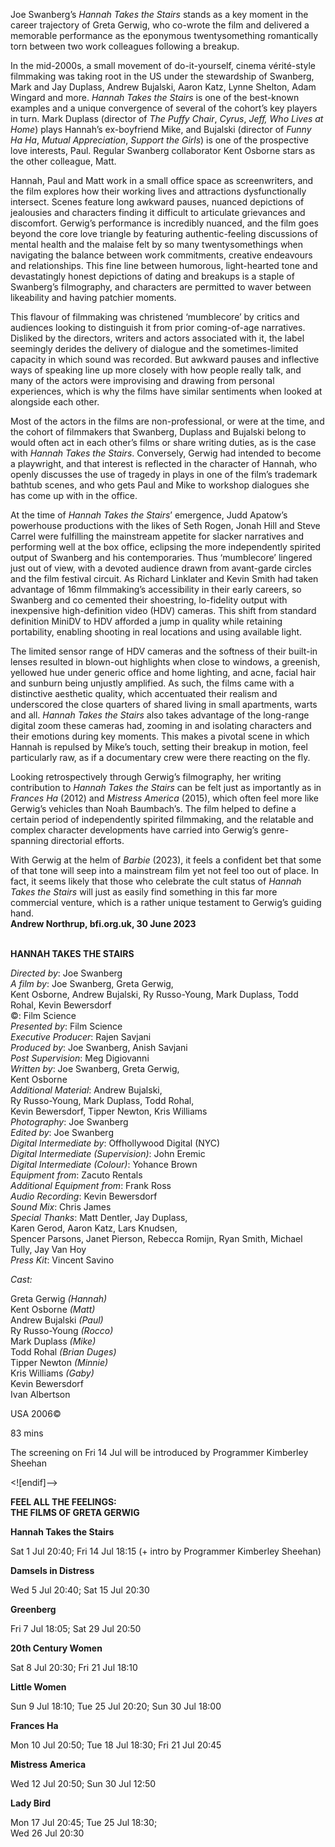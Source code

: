 
Joe Swanberg’s _Hannah Takes the Stairs_ stands as a key moment in the career trajectory of Greta Gerwig, who co-wrote the film and delivered a memorable performance as the eponymous twentysomething romantically torn between two work colleagues following a breakup.

In the mid-2000s, a small movement of do-it-yourself, cinema vérité-style filmmaking was taking root in the US under the stewardship of Swanberg, Mark and Jay Duplass, Andrew Bujalski, Aaron Katz, Lynne Shelton, Adam Wingard and more. _Hannah Takes the Stairs_ is one of the best-known examples and a unique convergence of several of the cohort’s key players in turn. Mark Duplass (director of _The Puffy Chair_, _Cyrus_, _Jeff, Who Lives at Home_) plays Hannah’s ex-boyfriend Mike, and Bujalski (director of _Funny Ha Ha_, _Mutual Appreciation_, _Support the Girls_) is one of the prospective love interests, Paul. Regular Swanberg collaborator Kent Osborne stars as the other colleague, Matt.

Hannah, Paul and Matt work in a small office space as screenwriters, and the film explores how their working lives and attractions dysfunctionally intersect. Scenes feature long awkward pauses, nuanced depictions of jealousies and characters finding it difficult to articulate grievances and discomfort. Gerwig’s performance is incredibly nuanced, and the film goes beyond the core love triangle by featuring authentic-feeling discussions of mental health and the malaise felt by so many twentysomethings when navigating the balance between work commitments, creative endeavours and relationships. This fine line between humorous, light-hearted tone and devastatingly honest depictions of dating and breakups is a staple of Swanberg’s filmography, and characters are permitted to waver between likeability and having patchier moments.

This flavour of filmmaking was christened ‘mumblecore’ by critics and audiences looking to distinguish it from prior coming-of-age narratives. Disliked by the directors, writers and actors associated with it, the label seemingly derides the delivery of dialogue and the sometimes-limited capacity in which sound was recorded. But awkward pauses and inflective ways of speaking line up more closely with how people really talk, and many of the actors were improvising and drawing from personal experiences, which is why the films have similar sentiments when looked at alongside each other.

Most of the actors in the films are non-professional, or were at the time, and the cohort of filmmakers that Swanberg, Duplass and Bujalski belong to would often act in each other’s films or share writing duties, as is the case with _Hannah Takes the Stairs_. Conversely, Gerwig had intended to become a playwright, and that interest is reflected in the character of Hannah, who openly discusses the use of tragedy in plays in one of the film’s trademark bathtub scenes, and who gets Paul and Mike to workshop dialogues she has come up with in the office.

At the time of _Hannah Takes the Stairs_’ emergence, Judd Apatow’s powerhouse productions with the likes of Seth Rogen, Jonah Hill and Steve Carrel were fulfilling the mainstream appetite for slacker narratives and performing well at the box office, eclipsing the more independently spirited output of Swanberg and his contemporaries. Thus ‘mumblecore’ lingered just out of view, with a devoted audience drawn from avant-garde circles and the film festival circuit. As Richard Linklater and Kevin Smith had taken advantage of 16mm filmmaking’s accessibility in their early careers, so Swanberg and co cemented their shoestring, lo-fidelity output with inexpensive high-definition video (HDV) cameras. This shift from standard definition MiniDV to HDV afforded a jump in quality while retaining portability, enabling shooting in real locations and using available light.

The limited sensor range of HDV cameras and the softness of their built-in lenses resulted in blown-out highlights when close to windows, a greenish, yellowed hue under generic office and home lighting, and acne, facial hair and sunburn being unjustly amplified. As such, the films came with a distinctive aesthetic quality, which accentuated their realism and underscored the close quarters of shared living in small apartments, warts and all. _Hannah Takes the Stairs_ also takes advantage of the long-range digital zoom these cameras had, zooming in and isolating characters and their emotions during key moments. This makes a pivotal scene in which Hannah is repulsed by Mike’s touch, setting their breakup in motion, feel particularly raw, as if a documentary crew were there reacting on the fly.

Looking retrospectively through Gerwig’s filmography, her writing contribution to _Hannah Takes the Stairs_ can be felt just as importantly as in _Frances Ha_ (2012) and _Mistress America_ (2015), which often feel more like Gerwig’s vehicles than Noah Baumbach’s. The film helped to define a certain period of independently spirited filmmaking, and the relatable and complex character developments have carried into Gerwig’s genre-spanning directorial efforts.

With Gerwig at the helm of _Barbie_ (2023), it feels a confident bet that some of that tone will seep into a mainstream film yet not feel too out of place. In fact, it seems likely that those who celebrate the cult status of _Hannah Takes the Stairs_ will just as easily find something in this far more commercial venture, which is a rather unique testament to Gerwig’s guiding hand.  
**Andrew Northrup, bfi.org.uk, 30 June 2023**
<br><br>

**HANNAH TAKES THE STAIRS**

_Directed by_: Joe Swanberg  
_A film by_: Joe Swanberg, Greta Gerwig,  
Kent Osborne, Andrew Bujalski, Ry Russo-Young, Mark Duplass, Todd Rohal, Kevin Bewersdorf  
©: Film Science  
_Presented by_: Film Science  
_Executive Producer_: Rajen Savjani  
_Produced by_: Joe Swanberg, Anish Savjani  
_Post Supervision_: Meg Digiovanni  
_Written by_: Joe Swanberg, Greta Gerwig,  
Kent Osborne  
_Additional Material_: Andrew Bujalski,  
Ry Russo-Young, Mark Duplass, Todd Rohal,  
Kevin Bewersdorf, Tipper Newton, Kris Williams  
_Photography_: Joe Swanberg  
_Edited by_: Joe Swanberg  
_Digital Intermediate by_: Offhollywood Digital (NYC)  
_Digital Intermediate (Supervision)_: John Eremic  
_Digital Intermediate (Colour)_: Yohance Brown  
_Equipment from_: Zacuto Rentals  
_Additional Equipment from_: Frank Ross  
_Audio Recording_: Kevin Bewersdorf  
_Sound Mix_: Chris James  
_Special Thanks_: Matt Dentler, Jay Duplass,  
Karen Gerod, Aaron Katz, Lars Knudsen,  
Spencer Parsons, Janet Pierson, Rebecca Romijn, Ryan Smith, Michael Tully, Jay Van Hoy  
_Press Kit_: Vincent Savino

_Cast:_

Greta Gerwig _(Hannah)_  
Kent Osborne _(Matt)_  
Andrew Bujalski _(Paul)_  
Ry Russo-Young _(Rocco)_  
Mark Duplass _(Mike)_  
Todd Rohal _(Brian Duges)_  
Tipper Newton _(Minnie)_  
Kris Williams _(Gaby)_  
Kevin Bewersdorf  
Ivan Albertson

USA 2006©

83 mins

The screening on Fri 14 Jul will be introduced by Programmer Kimberley Sheehan

<![endif]-->

**FEEL ALL THE FEELINGS:  
THE FILMS OF GRETA GERWIG**

**Hannah Takes the Stairs**

Sat 1 Jul 20:40; Fri 14 Jul 18:15 (+ intro by Programmer Kimberley Sheehan)

**Damsels in Distress**

Wed 5 Jul 20:40; Sat 15 Jul 20:30

**Greenberg**

Fri 7 Jul 18:05; Sat 29 Jul 20:50

**20th Century Women**

Sat 8 Jul 20:30; Fri 21 Jul 18:10

**Little Women**

Sun 9 Jul 18:10; Tue 25 Jul 20:20; Sun 30 Jul 18:00

**Frances Ha**

Mon 10 Jul 20:50; Tue 18 Jul 18:30; Fri 21 Jul 20:45

**Mistress America**

Wed 12 Jul 20:50; Sun 30 Jul 12:50

**Lady Bird**

Mon 17 Jul 20:45; Tue 25 Jul 18:30;  
Wed 26 Jul 20:30
<!--stackedit_data:
eyJoaXN0b3J5IjpbMTU0NTEzNzI4NV19
-->